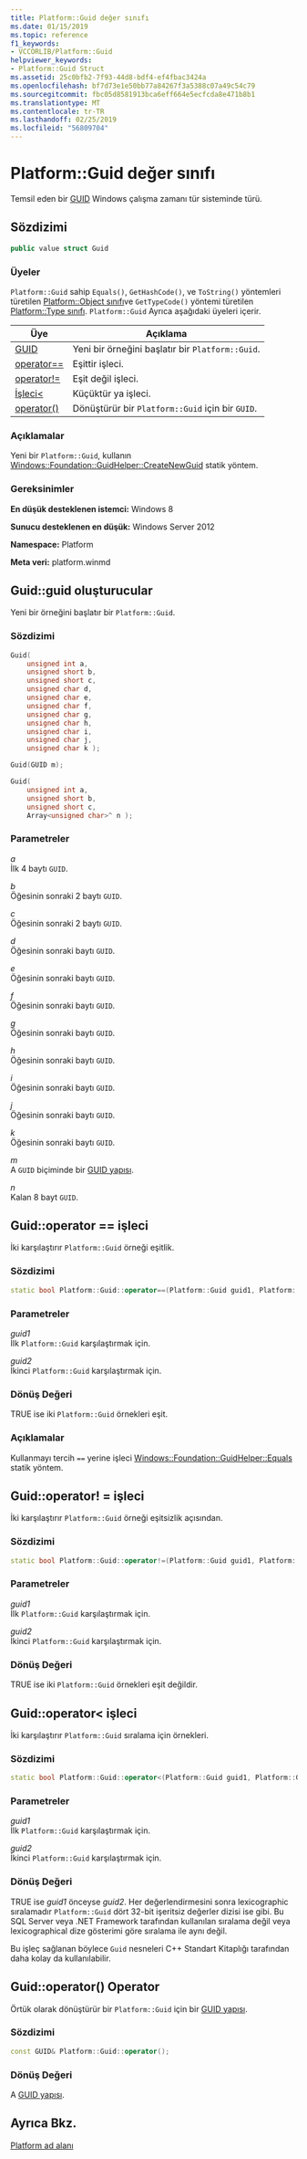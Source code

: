 ```yaml
---
title: Platform::Guid değer sınıfı
ms.date: 01/15/2019
ms.topic: reference
f1_keywords:
- VCCORLIB/Platform::Guid
helpviewer_keywords:
- Platform::Guid Struct
ms.assetid: 25c0bfb2-7f93-44d8-bdf4-ef4fbac3424a
ms.openlocfilehash: bf7d73e1e50bb77a84267f3a5388c07a49c54c79
ms.sourcegitcommit: fbc05d8581913bca6eff664e5ecfcda8e471b8b1
ms.translationtype: MT
ms.contentlocale: tr-TR
ms.lasthandoff: 02/25/2019
ms.locfileid: "56809704"
---
```

# <a name="platformguid-value-class"></a>Platform::Guid değer sınıfı

Temsil eden bir [GUID](https://msdn.microsoft.com/library/windows/desktop/aa373931) Windows çalışma zamanı tür sisteminde türü.

## <a name="syntax"></a>Sözdizimi

```cpp
public value struct Guid
```

### <a name="members"></a>Üyeler

`Platform::Guid` sahip `Equals()`, `GetHashCode()`, ve `ToString()` yöntemleri türetilen [Platform::Object sınıfı](../cppcx/platform-object-class.md)ve `GetTypeCode()` yöntemi türetilen [Platform::Type sınıfı](../cppcx/platform-type-class.md). `Platform::Guid` Ayrıca aşağıdaki üyeleri içerir.

|Üye|Açıklama|
|------------|-----------------|
|[GUID](#ctor)|Yeni bir örneğini başlatır bir `Platform::Guid`.|
|[operator==](#operator-equality)|Eşittir işleci.|
|[operator!=](#operator-inequality)|Eşit değil işleci.|
|[İşleci&lt;](#operator-less)|Küçüktür ya işleci.|
|[operator()](#operator-call)|Dönüştürür bir `Platform::Guid` için bir `GUID`.|

### <a name="remarks"></a>Açıklamalar

Yeni bir `Platform::Guid`, kullanın [Windows::Foundation::GuidHelper::CreateNewGuid](/uwp/api/windows.foundation.guidhelper.createnewguid#Windows_Foundation_GuidHelper_CreateNewGuid) statik yöntem.

### <a name="requirements"></a>Gereksinimler

**En düşük desteklenen istemci:** Windows 8

**Sunucu desteklenen en düşük:** Windows Server 2012

**Namespace:** Platform

**Meta veri:** platform.winmd

## <a name="ctor"></a> Guid::guid oluşturucular

Yeni bir örneğini başlatır bir `Platform::Guid`.

### <a name="syntax"></a>Sözdizimi

```cpp
Guid(
    unsigned int a,
    unsigned short b,
    unsigned short c,
    unsigned char d,
    unsigned char e,
    unsigned char f,
    unsigned char g,
    unsigned char h,
    unsigned char i,
    unsigned char j,
    unsigned char k );

Guid(GUID m);

Guid(
    unsigned int a,
    unsigned short b,
    unsigned short c,
    Array<unsigned char>^ n );
```

### <a name="parameters"></a>Parametreler

*a*<br/>
İlk 4 baytı `GUID`.

*b*<br/>
Öğesinin sonraki 2 baytı `GUID`.

*c*<br/>
Öğesinin sonraki 2 baytı `GUID`.

*d*<br/>
Öğesinin sonraki baytı `GUID`.

*e*<br/>
Öğesinin sonraki baytı `GUID`.

*f*<br/>
Öğesinin sonraki baytı `GUID`.

*g*<br/>
Öğesinin sonraki baytı `GUID`.

*h*<br/>
Öğesinin sonraki baytı `GUID`.

*i*<br/>
Öğesinin sonraki baytı `GUID`.

*j*<br/>
Öğesinin sonraki baytı `GUID`.

*k*<br/>
Öğesinin sonraki baytı `GUID`.

*m*<br/>
A `GUID` biçiminde bir [GUID yapısı](https://msdn.microsoft.com/library/windows/desktop/aa373931).

*n*<br/>
Kalan 8 bayt `GUID`.

## <a name="operator-equality"></a> Guid::operator == işleci

İki karşılaştırır `Platform::Guid` örneği eşitlik.

### <a name="syntax"></a>Sözdizimi

```cpp
static bool Platform::Guid::operator==(Platform::Guid guid1, Platform::Guid guid2);
```

### <a name="parameters"></a>Parametreler

*guid1*<br/>
İlk `Platform::Guid` karşılaştırmak için.

*guid2*<br/>
İkinci `Platform::Guid` karşılaştırmak için.

### <a name="return-value"></a>Dönüş Değeri

TRUE ise iki `Platform::Guid` örnekleri eşit.

### <a name="remarks"></a>Açıklamalar

Kullanmayı tercih `==` yerine işleci [Windows::Foundation::GuidHelper::Equals](/uwp/api/windows.foundation.guidhelper.equals) statik yöntem.

## <a name="operator-inequality"></a> Guid::operator! = işleci

İki karşılaştırır `Platform::Guid` örneği eşitsizlik açısından.

### <a name="syntax"></a>Sözdizimi

```cpp
static bool Platform::Guid::operator!=(Platform::Guid guid1, Platform::Guid guid2);
```

### <a name="parameters"></a>Parametreler

*guid1*<br/>
İlk `Platform::Guid` karşılaştırmak için.

*guid2*<br/>
İkinci `Platform::Guid` karşılaştırmak için.

### <a name="return-value"></a>Dönüş Değeri

TRUE ise iki `Platform::Guid` örnekleri eşit değildir.

## <a name="operator-less"></a> Guid::operator&lt; işleci

İki karşılaştırır `Platform::Guid` sıralama için örnekleri.

### <a name="syntax"></a>Sözdizimi

```cpp
static bool Platform::Guid::operator<(Platform::Guid guid1, Platform::Guid guid2);
```

### <a name="parameters"></a>Parametreler

*guid1*<br/>
İlk `Platform::Guid` karşılaştırmak için.

*guid2*<br/>
İkinci `Platform::Guid` karşılaştırmak için.

### <a name="return-value"></a>Dönüş Değeri

TRUE ise *guid1* önceyse *guid2*. Her değerlendirmesini sonra lexicographic sıralamadır `Platform::Guid` dört 32-bit işeritsiz değerler dizisi ise gibi. Bu SQL Server veya .NET Framework tarafından kullanılan sıralama değil veya lexicographical dize gösterimi göre sıralama ile aynı değil.

Bu işleç sağlanan böylece `Guid` nesneleri C++ Standart Kitaplığı tarafından daha kolay da kullanılabilir.

## <a name="operator-call"></a> Guid::operator() Operator

Örtük olarak dönüştürür bir `Platform::Guid` için bir [GUID yapısı](https://msdn.microsoft.com/library/windows/desktop/aa373931).

### <a name="syntax"></a>Sözdizimi

```cpp
const GUID& Platform::Guid::operator();
```

### <a name="return-value"></a>Dönüş Değeri

A [GUID yapısı](https://msdn.microsoft.com/library/windows/desktop/aa373931).

## <a name="see-also"></a>Ayrıca Bkz.

[Platform ad alanı](../cppcx/platform-namespace-c-cx.md)
